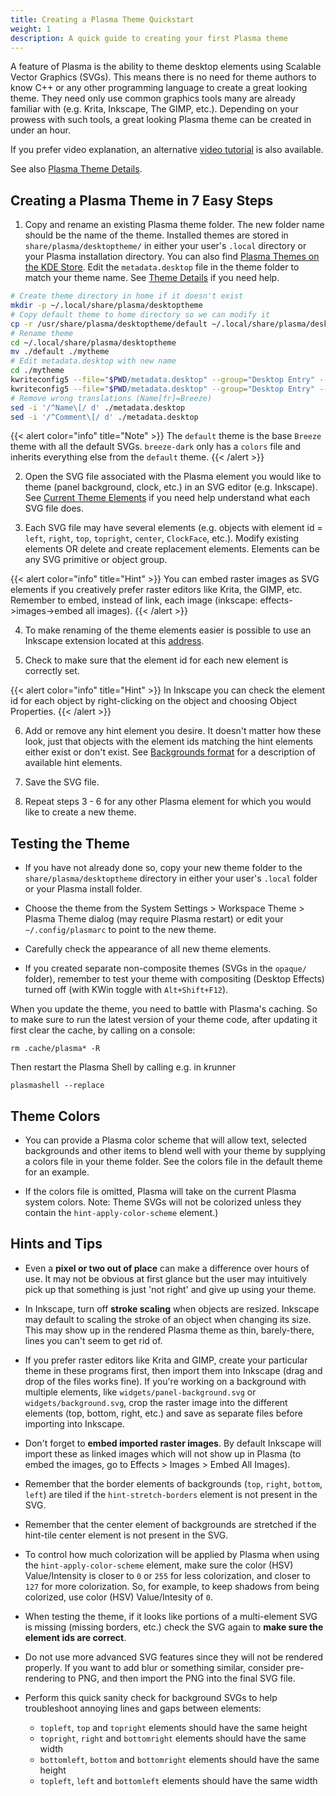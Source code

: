```yaml
---
title: Creating a Plasma Theme Quickstart
weight: 1
description: A quick guide to creating your first Plasma theme
---
```


A feature of Plasma is the ability to theme desktop elements using Scalable
Vector Graphics (SVGs). This means there is no need for theme authors to know
C++ or any other programming language to create a great looking theme. They
need only use common graphics tools many are already familiar with (e.g. Krita,
Inkscape, The GIMP, etc.). Depending on your prowess with such tools, a great
looking Plasma theme can be created in under an hour.

If you prefer video explanation, an alternative
[video tutorial](https://www.youtube.com/playlist?list=PLX3_anRd8Mp7ibLDlSEJHNzSBaTslFp-x) is also available.

See also [Plasma Theme Details](../theme-details).

## Creating a Plasma Theme in 7 Easy Steps

1. Copy and rename an existing Plasma theme folder. The new folder name should
be the name of the theme. Installed themes are stored in `share/plasma/desktoptheme/`
in either your user's `.local` directory or your Plasma installation directory.
You can also find [Plasma Themes on the KDE Store](https://store.kde.org/browse/cat/104/order/latest/). Edit the `metadata.desktop` file
in the theme folder to match your theme name. See [Theme Details](../theme-details)
if you need help.

```bash
# Create theme directory in home if it doesn't exist
mkdir -p ~/.local/share/plasma/desktoptheme
# Copy default theme to home directory so we can modify it
cp -r /usr/share/plasma/desktoptheme/default ~/.local/share/plasma/desktoptheme/
# Rename theme
cd ~/.local/share/plasma/desktoptheme
mv ./default ./mytheme
# Edit metadata.desktop with new name
cd ./mytheme
kwriteconfig5 --file="$PWD/metadata.desktop" --group="Desktop Entry" --key="X-KDE-PluginInfo-Name" "mytheme"
kwriteconfig5 --file="$PWD/metadata.desktop" --group="Desktop Entry" --key="Name" "My Theme"
# Remove wrong translations (Name[fr]=Breeze)
sed -i '/^Name\[/ d' ./metadata.desktop
sed -i '/^Comment\[/ d' ./metadata.desktop
```

{{< alert color="info" title="Note" >}}
The `default` theme is the base `Breeze` theme with all the default SVGs. `breeze-dark` only has a `colors` file and inherits everything else from the `default` theme.
{{< /alert >}}

2. Open the SVG file associated with the Plasma element you would like to theme
(panel background, clock, etc.) in an SVG editor (e.g. Inkscape). See
[Current Theme Elements](../theme-details#current-theme-elements) if you need
help understand what each SVG file does.

3. Each SVG file may have several elements (e.g. objects with element id = `left`,
`right`, `top`, `topright`, `center`, `ClockFace`, etc.). Modify existing elements OR delete
and create replacement elements. Elements can be any SVG primitive or object group.

{{< alert color="info" title="Hint" >}}
You can embed raster images as SVG elements if you creatively prefer raster editors
like Krita, the GIMP, etc. Remember to embed, instead of link, each image (inkscape:
effects->images->embed all images).
{{< /alert >}}

4. To make renaming of the theme elements easier is possible to use an Inkscape
extension located at this
[address](https://websvn.kde.org/trunk/playground/artwork/Oxygen/notmart/inkscapeextensions/).

5. Check to make sure that the element id for each new element is correctly set.

{{< alert color="info" title="Hint" >}}
In Inkscape you can check the element id for each object by right-clicking on the
object and choosing Object Properties.
{{< /alert >}}

6. Add or remove any hint element you desire. It doesn't matter how these look,
just that objects with the element ids matching the hint elements either exist or
don't exist. See [Backgrounds format](../theme-details#background-svg-format) for a
description of available hint elements.

7. Save the SVG file.

8. Repeat steps 3 - 6 for any other Plasma element for which you would like to
create a new theme.

## Testing the Theme

* If you have not already done so, copy your new theme folder to the
`share/plasma/desktoptheme` directory in either your user's `.local` folder or your
Plasma install folder.

* Choose the theme from the System Settings > Workspace Theme > Plasma Theme dialog
(may require Plasma restart) or edit your `~/.config/plasmarc` to point to the new theme.

* Carefully check the appearance of all new theme elements.

* If you created separate non-composite themes (SVGs in the `opaque/` folder), remember
to test your theme with compositing (Desktop Effects) turned off (with KWin toggle
with `Alt+Shift+F12`).

When you update the theme, you need to battle with Plasma's caching. So to make sure
to run the latest version of your theme code, after updating it first clear the cache,
by calling on a console:

```
rm .cache/plasma* -R
```

Then restart the Plasma Shell by calling e.g. in krunner

```
plasmashell --replace
```

## Theme Colors

* You can provide a Plasma color scheme that will allow text, selected backgrounds and
other items to blend well with your theme by supplying a colors file in your theme folder.
See the colors file in the default theme for an example.

* If the colors file is omitted, Plasma will take on the current Plasma system colors.
Note: Theme SVGs will not be colorized unless they contain the `hint-apply-color-scheme`
element.)

## Hints and Tips

* Even a **pixel or two out of place** can make a difference over hours of use. It may not
be obvious at first glance but the user may intuitively pick up that something is just
'not right' and give up using your theme.

* In Inkscape, turn off **stroke scaling** when objects are resized. Inkscape may default
to scaling the stroke of an object when changing its size. This may show up in the rendered
Plasma theme as thin, barely-there, lines you can't seem to get rid of.

* If you prefer raster editors like Krita and GIMP, create your particular theme in these
programs first, then import them into Inkscape (drag and drop of the files works fine). If
you're working on a background with multiple elements, like `widgets/panel-background.svg` or `widgets/background.svg`, crop the raster image into the different elements (top, bottom, right,
etc.) and save as separate files before importing into Inkscape.

* Don't forget to **embed imported raster images**. By default Inkscape will import these
as linked images which will not show up in Plasma (to embed the images, go to Effects >
Images > Embed All Images).

* Remember that the border elements of backgrounds (`top`, `right`, `bottom`, `left`) are tiled if the
`hint-stretch-borders` element is not present in the SVG.

* Remember that the center element of backgrounds are stretched if the hint-tile center
element is not present in the SVG.

* To control how much colorization will be applied by Plasma when using the
`hint-apply-color-scheme` element, make sure the color (HSV) Value/Intensity is closer to `0`
or `255` for less colorization, and closer to `127` for more colorization. So, for example, to
keep shadows from being colorized, use color (HSV) Value/Intesity of `0`.

* When testing the theme, if it looks like portions of a multi-element SVG is missing
(missing borders, etc.) check the SVG again to **make sure the element ids are correct**.

* Do not use more advanced SVG features since they will not be rendered properly. If you
want to add blur or something similar, consider pre-rendering to PNG, and then import the
PNG into the final SVG file.

* Perform this quick sanity check for background SVGs to help troubleshoot annoying lines
and gaps between elements:

  * `topleft`, `top` and `topright` elements should have the same height
  * `topright`, `right` and `bottomright` elements should have the same width
  * `bottomleft`, `bottom` and `bottomright` elements should have the same height
  * `topleft`, `left` and `bottomleft` elements should have the same width

